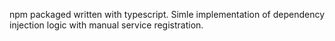 npm packaged written with typescript.
Simle implementation of dependency injection logic with manual service registration.
